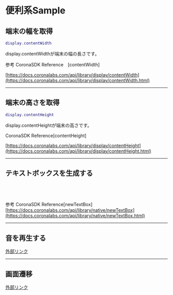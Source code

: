 # 便利系Sample

## 端末の幅を取得

```lua
display.contentWidth
```

display.contentWidthが端末の幅の長さです。

参考
CoronaSDK Reference　[contentWidth]

[https://docs.coronalabs.com/api/library/display/contentWidth](https://docs.coronalabs.com/api/library/display/contentWidth.html)

---

## 端末の高さを取得

```lua
display.contentHeight
```

display.contentHeightが端末の高さです。

CoronaSDK Reference[contentHeight]

[https://docs.coronalabs.com/api/library/display/contentHeight](https://docs.coronalabs.com/api/library/display/contentHeight.html)

---

## テキストボックスを生成する

``` lua





```

参考
CoronaSDK Reference[newTextBox]
[https://docs.coronalabs.com/api/library/native/newTextBox](https://docs.coronalabs.com/api/library/native/newTextBox.html)

---

## 音を再生する

[外部リンク](http://kwiksher.com/bootcamp/corona1/playing_audio.html)

- - -

## 画面遷移
[外部リンク](http://kwiksher.com/bootcamp/corona2/composer_gui.html)